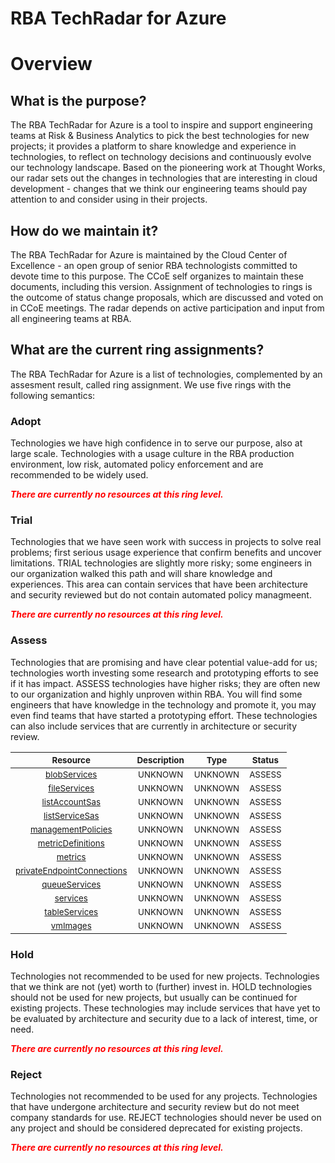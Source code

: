 
RBA TechRadar for Azure
=======================

# Overview

## What is the purpose?


The RBA TechRadar for Azure is a tool to inspire and support engineering teams at Risk & Business Analytics to pick the best technologies for new projects; it provides a platform to share knowledge and experience in technologies, to reflect on technology decisions and continuously evolve our technology landscape.  Based on the pioneering work at Thought Works, our radar sets out the changes in technologies that are interesting in cloud development - changes that we think our engineering teams should pay attention to and consider using in their projects.
## How do we maintain it?


The RBA TechRadar for Azure is maintained by the Cloud Center of Excellence - an open group of senior RBA technologists committed to devote time to this purpose.  The CCoE self organizes to maintain these documents, including this version.  Assignment of technologies to rings is the outcome of status change proposals, which are discussed and voted on in CCoE meetings.  The radar depends on active participation and input from all engineering teams at RBA.
## What are the current ring assignments?


The RBA TechRadar for Azure is a list of technologies, complemented by an assesment result, called ring assignment.  We use five rings with the following semantics:
### Adopt


Technologies we have high confidence in to serve our purpose, also at large scale.  Technologies with a usage culture in the RBA production environment, low risk, automated policy enforcement and are recommended to be widely used.  
  
***<font color="red"> There are currently no resources at this ring level. </font>***
### Trial


Technologies that we have seen work with success in projects to solve real problems;  first serious usage experience that confirm benefits and uncover limitations.  TRIAL technologies are slightly more risky; some engineers in our organization walked this path and will share knowledge and experiences.  This area can contain services that have been architecture and security reviewed but do not contain automated policy managmeent.  
  
***<font color="red"> There are currently no resources at this ring level. </font>***
### Assess


Technologies that are promising and have clear potential value-add for us; technologies worth investing some research and prototyping efforts to see if it has impact.  ASSESS technologies have higher risks;  they are often new to our organization and highly unproven within RBA.  You will find some engineers that have knowledge in the technology and promote it, you may even find teams that have started a prototyping effort.  These technologies can also include services that are currently in architecture or security review.  

|<sub>Resource</sub>|<sub>Description</sub>|<sub>Type</sub>|<sub>Status</sub>|
| :---: | :---: | :---: | :---: |
|<sub>[blobServices](https://github.com/openrba/python-azure-techradar/tree/master/Microsoft.ApiManagement/storageAccounts/blobServices)</sub>|<sub>UNKNOWN</sub>|<sub>UNKNOWN</sub>|<sub>ASSESS</sub>|
|<sub>[fileServices](https://github.com/openrba/python-azure-techradar/tree/master/Microsoft.ApiManagement/storageAccounts/fileServices)</sub>|<sub>UNKNOWN</sub>|<sub>UNKNOWN</sub>|<sub>ASSESS</sub>|
|<sub>[listAccountSas](https://github.com/openrba/python-azure-techradar/tree/master/Microsoft.ApiManagement/storageAccounts/listAccountSas)</sub>|<sub>UNKNOWN</sub>|<sub>UNKNOWN</sub>|<sub>ASSESS</sub>|
|<sub>[listServiceSas](https://github.com/openrba/python-azure-techradar/tree/master/Microsoft.ApiManagement/storageAccounts/listServiceSas)</sub>|<sub>UNKNOWN</sub>|<sub>UNKNOWN</sub>|<sub>ASSESS</sub>|
|<sub>[managementPolicies](https://github.com/openrba/python-azure-techradar/tree/master/Microsoft.ApiManagement/storageAccounts/managementPolicies)</sub>|<sub>UNKNOWN</sub>|<sub>UNKNOWN</sub>|<sub>ASSESS</sub>|
|<sub>[metricDefinitions](https://github.com/openrba/python-azure-techradar/tree/master/Microsoft.ApiManagement/storageAccounts/metricDefinitions)</sub>|<sub>UNKNOWN</sub>|<sub>UNKNOWN</sub>|<sub>ASSESS</sub>|
|<sub>[metrics](https://github.com/openrba/python-azure-techradar/tree/master/Microsoft.ApiManagement/storageAccounts/metrics)</sub>|<sub>UNKNOWN</sub>|<sub>UNKNOWN</sub>|<sub>ASSESS</sub>|
|<sub>[privateEndpointConnections](https://github.com/openrba/python-azure-techradar/tree/master/Microsoft.ApiManagement/storageAccounts/privateEndpointConnections)</sub>|<sub>UNKNOWN</sub>|<sub>UNKNOWN</sub>|<sub>ASSESS</sub>|
|<sub>[queueServices](https://github.com/openrba/python-azure-techradar/tree/master/Microsoft.ApiManagement/storageAccounts/queueServices)</sub>|<sub>UNKNOWN</sub>|<sub>UNKNOWN</sub>|<sub>ASSESS</sub>|
|<sub>[services](https://github.com/openrba/python-azure-techradar/tree/master/Microsoft.ApiManagement/storageAccounts/services)</sub>|<sub>UNKNOWN</sub>|<sub>UNKNOWN</sub>|<sub>ASSESS</sub>|
|<sub>[tableServices](https://github.com/openrba/python-azure-techradar/tree/master/Microsoft.ApiManagement/storageAccounts/tableServices)</sub>|<sub>UNKNOWN</sub>|<sub>UNKNOWN</sub>|<sub>ASSESS</sub>|
|<sub>[vmImages](https://github.com/openrba/python-azure-techradar/tree/master/Microsoft.ApiManagement/storageAccounts/vmImages)</sub>|<sub>UNKNOWN</sub>|<sub>UNKNOWN</sub>|<sub>ASSESS</sub>|

### Hold


Technologies not recommended to be used for new projects. Technologies that we think are not (yet) worth to (further) invest in.  HOLD technologies should not be used for new projects, but usually can be continued for existing projects.  These technologies may include services that have yet to be evaluated by architecture and security due to a lack of interest, time, or need.  
  
***<font color="red"> There are currently no resources at this ring level. </font>***
### Reject


Technologies not recommended to be used for any projects. Technologies that have undergone architecture and security review but do not meet company standards for use.  REJECT technologies should never be used on any project and should be considered deprecated for existing projects.  
  
***<font color="red"> There are currently no resources at this ring level. </font>***